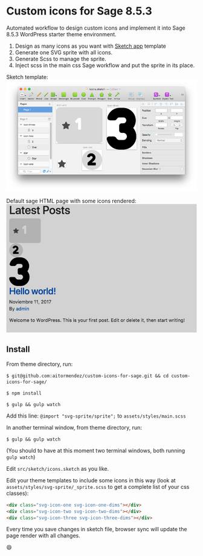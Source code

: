 # Custom icons for Sage 8.5.3

Automated workflow to design custom icons and implement it into Sage 8.5.3 WordPress starter theme environment.

1. Design as many icons as you want with [Sketch app](https://www.sketchapp.com/) template
2. Generate one SVG sprite with all icons.
3. Generate Scss to manage the sprite.
3. Inject scss in the main css Sage workflow and put the sprite in its place.

Sketch template:
![Sketch template](readme-img/sketch-template.png?raw=true "Title")

Default sage HTML page with some icons rendered:
![default sage HTML page with some icons rendered](readme-img/html-render-dark.png?raw=true "Title")


## Install

From theme directory, run:

```
$ git@github.com:aitormendez/custom-icons-for-sage.git && cd custom-icons-for-sage/
```
```
$ npm install
```
```
$ gulp && gulp watch
```
Add this line: `@import "svg-sprite/sprite";` to `assets/styles/main.scss`

In another terminal window, from theme directory, run:

```
$ gulp && gulp watch
```

(You should to have at this moment two terminal windows, both running `gulp watch`)

Edit `src/sketch/icons.sketch` as you like.

Edit your theme templates to include some icons in this way (look at `assets/styles/svg-sprite/_sprite.scss` to get a complete list of your css classes):

```html
<div class="svg-icon-one svg-icon-one-dims"></div>
<div class="svg-icon-two svg-icon-two-dims"></div>
<div class="svg-icon-three svg-icon-three-dims"></div>
```
Every time you save changes in sketch file, browser sync will update the page render with all changes.

:smile:
